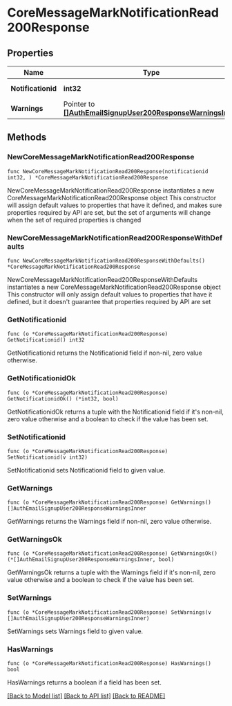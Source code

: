 # CoreMessageMarkNotificationRead200Response

## Properties

Name | Type | Description | Notes
------------ | ------------- | ------------- | -------------
**Notificationid** | **int32** | id of the notification | 
**Warnings** | Pointer to [**[]AuthEmailSignupUser200ResponseWarningsInner**](AuthEmailSignupUser200ResponseWarningsInner.md) |  | [optional] 

## Methods

### NewCoreMessageMarkNotificationRead200Response

`func NewCoreMessageMarkNotificationRead200Response(notificationid int32, ) *CoreMessageMarkNotificationRead200Response`

NewCoreMessageMarkNotificationRead200Response instantiates a new CoreMessageMarkNotificationRead200Response object
This constructor will assign default values to properties that have it defined,
and makes sure properties required by API are set, but the set of arguments
will change when the set of required properties is changed

### NewCoreMessageMarkNotificationRead200ResponseWithDefaults

`func NewCoreMessageMarkNotificationRead200ResponseWithDefaults() *CoreMessageMarkNotificationRead200Response`

NewCoreMessageMarkNotificationRead200ResponseWithDefaults instantiates a new CoreMessageMarkNotificationRead200Response object
This constructor will only assign default values to properties that have it defined,
but it doesn't guarantee that properties required by API are set

### GetNotificationid

`func (o *CoreMessageMarkNotificationRead200Response) GetNotificationid() int32`

GetNotificationid returns the Notificationid field if non-nil, zero value otherwise.

### GetNotificationidOk

`func (o *CoreMessageMarkNotificationRead200Response) GetNotificationidOk() (*int32, bool)`

GetNotificationidOk returns a tuple with the Notificationid field if it's non-nil, zero value otherwise
and a boolean to check if the value has been set.

### SetNotificationid

`func (o *CoreMessageMarkNotificationRead200Response) SetNotificationid(v int32)`

SetNotificationid sets Notificationid field to given value.


### GetWarnings

`func (o *CoreMessageMarkNotificationRead200Response) GetWarnings() []AuthEmailSignupUser200ResponseWarningsInner`

GetWarnings returns the Warnings field if non-nil, zero value otherwise.

### GetWarningsOk

`func (o *CoreMessageMarkNotificationRead200Response) GetWarningsOk() (*[]AuthEmailSignupUser200ResponseWarningsInner, bool)`

GetWarningsOk returns a tuple with the Warnings field if it's non-nil, zero value otherwise
and a boolean to check if the value has been set.

### SetWarnings

`func (o *CoreMessageMarkNotificationRead200Response) SetWarnings(v []AuthEmailSignupUser200ResponseWarningsInner)`

SetWarnings sets Warnings field to given value.

### HasWarnings

`func (o *CoreMessageMarkNotificationRead200Response) HasWarnings() bool`

HasWarnings returns a boolean if a field has been set.


[[Back to Model list]](../README.md#documentation-for-models) [[Back to API list]](../README.md#documentation-for-api-endpoints) [[Back to README]](../README.md)


